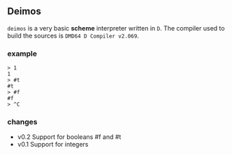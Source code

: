 ## Deimos

`deimos` is a very basic **scheme** interpreter written in `D`. The compiler used to build the sources is `DMD64 D Compiler v2.069`.

### example
    
    > 1
    1
    > #t
    #t
    > #f
    #f
    > ^C

### changes

* v0.2   Support for booleans #f and #t
* v0.1   Support for integers